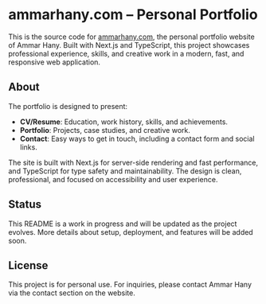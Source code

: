 # ammarhany.com – Personal Portfolio

This is the source code for [ammarhany.com](https://ammarhany.com), the personal portfolio website of Ammar Hany. Built with Next.js and TypeScript, this project showcases professional experience, skills, and creative work in a modern, fast, and responsive web application.

## About

The portfolio is designed to present:
- **CV/Resume**: Education, work history, skills, and achievements.
- **Portfolio**: Projects, case studies, and creative work.
- **Contact**: Easy ways to get in touch, including a contact form and social links.

The site is built with Next.js for server-side rendering and fast performance, and TypeScript for type safety and maintainability. The design is clean, professional, and focused on accessibility and user experience.

## Status

This README is a work in progress and will be updated as the project evolves. More details about setup, deployment, and features will be added soon.

## License

This project is for personal use. For inquiries, please contact Ammar Hany via the contact section on the website.
